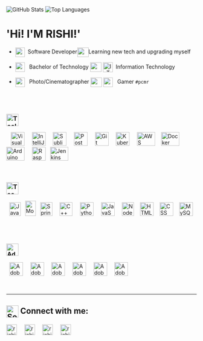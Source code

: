 <img title="GitHub Stats" src="https://github-readme-stats.vercel.app/api?username=RishiM1408&show_icons=true&theme=vue&hide=prs,issues,contribs"/>
<img title="Top Languages" src="https://github-readme-stats.vercel.app/api/top-langs/?username=RishiM1408&layout=compact"/>

# 'Hi! I'M RISHI!'

<!---
RishiM1408/RishiM1408 is a ✨ special ✨ repository because its `README.md` (this file) appears on your GitHub profile.
You can click the Preview link to take a look at your changes.
--->

- <img align="center" height="25px" src="https://pics.freeicons.io/uploads/icons/png/14760371461555931396-512.png"/>&nbsp; Software Developer<img align="center" height="25px" width="30px" src="https://img.icons8.com/ios/50/000000/vertical-line.png" />Learning new tech and upgrading myself

- <img align="center" height="25px" src="https://user-images.githubusercontent.com/44945139/108477995-f59aa100-72b9-11eb-8cbc-a0d4f92c9449.png"/> &nbsp; Bachelor of Technology
[<img align="center" height="25px" width="30px" src="https://img.icons8.com/ios/50/000000/vertical-line.png" />](#)
[<img align="center" title="IoT" alt="IoT" width="26px" src="https://img.icons8.com/ios-filled/50/000000/internet-of-things.png" />](#)&nbsp; Information Technology
- [<img align="center" height="25px" src="https://pics.freeicons.io/uploads/icons/png/6684101501555931400-512.png"/>](#) &nbsp; Photo/Cinematographer
[<img align="center" height="25px" width="30px" src="https://img.icons8.com/ios/50/000000/vertical-line.png" />](#)
[<img align="center" width="25px" src="https://pics.freeicons.io/uploads/icons/png/9364660901536063363-512.png"/>](#) &nbsp; Gamer `#pcmr`

<br>

<br>

<!-- # **Skills** -->
### <img align="center" title="Tools" alt="Tools" height="32px" src="https://img.shields.io/badge/TechStack-Tools-%23434C5E.svg?&style=for-the-badge&logoColor=white&labelColor=2E3440" />&nbsp;
&nbsp;&nbsp;
<img src="https://cdn.worldvectorlogo.com/logos/visual-studio-code-1.svg"
alt="Visual Studio Code"
title="Visual Studio Code"
height="36"
width="36"
/>&nbsp;&nbsp;&nbsp;&nbsp;
<img src="https://cdn.worldvectorlogo.com/logos/intellij-idea-1.svg"
alt="IntelliJ Idea"
title="IntelliJ Idea"
height="36"
width="36"
/>&nbsp;&nbsp;&nbsp;&nbsp;
<img src="https://cdn.worldvectorlogo.com/logos/sublime-text.svg"
alt="Sublime Text"
title="Sublime Text"
height="36"
width="36"
/>&nbsp;&nbsp;&nbsp;&nbsp;
<img src="https://www.vectorlogo.zone/logos/getpostman/getpostman-icon.svg"
alt="Postman"
alt="Postman"
title="Postman"
height="36"
width="36"
/>&nbsp;&nbsp;&nbsp;&nbsp;
<img src="https://www.vectorlogo.zone/logos/git-scm/git-scm-icon.svg"
alt="Git"
title="Git"
height="36"
width="36"
/>&nbsp;&nbsp;&nbsp;&nbsp;
<img src="https://www.vectorlogo.zone/logos/kubernetes/kubernetes-icon.svg"
alt="Kubernetes"
title="Kubernetes"
height="36"
width="36"
/>&nbsp;&nbsp;&nbsp;&nbsp;
<img src="https://cdn.worldvectorlogo.com/logos/aws-2.svg"
alt="AWS"
title="AWS"
height="36"
width="48"
/>&nbsp;&nbsp;&nbsp;
<img src="https://cdn.worldvectorlogo.com/logos/docker.svg"
alt="Docker"
title="Docker"
height="36"
width="48"
/>&nbsp;&nbsp;&nbsp;
<img src="https://cdn.worldvectorlogo.com/logos/arduino.svg"
alt="Arduino"
title="Arduino"
height="36"
width="48"
/>&nbsp;&nbsp;&nbsp;&nbsp;
<img src="https://cdn.worldvectorlogo.com/logos/raspberry-pi.svg"
alt="Raspberry-pi"
title="Raspberry-pi"
height="36"
width="36"
/>&nbsp;&nbsp;
<img src="https://cdn.worldvectorlogo.com/logos/jenkins-1.svg"
alt="Jenkins"
title="Jenkins"
height="36"
width="48"
/>&nbsp;&nbsp;&nbsp;&nbsp;

<br>

### <img align="center" title="Technologies" alt="Technologies" height="32px" src="https://img.shields.io/badge/TechStack-Technologies-%23434C5E.svg?&style=for-the-badge&logoColor=white&labelColor=2E3440" />&nbsp;
&nbsp;&nbsp;<img src="https://cdn.worldvectorlogo.com/logos/java-14.svg"
alt="Java"
title="Java"
height="36"
width="30"
/> &nbsp;
<img src="https://cdn.worldvectorlogo.com/logos/mongodb-icon-1.svg"
alt="MongoDB"
title="MongoDB"
height="40"
width="28"
/>&nbsp;&nbsp;
<img src="https://cdn.worldvectorlogo.com/logos/spring-3.svg"
alt="Spring"
title="Spring"
height="36"
width="32"
/>&nbsp;&nbsp;&nbsp;&nbsp;
<img src="https://cdn.worldvectorlogo.com/logos/c.svg"
alt="C++"
title="C++"
height="36"
width="34"
/>&nbsp;&nbsp;&nbsp;&nbsp;
<img src="https://cdn.worldvectorlogo.com/logos/python-5.svg"
alt="Python"
title="Python"
height="36"
width="36"
/>&nbsp;&nbsp;&nbsp;&nbsp;
<img src="https://cdn.worldvectorlogo.com/logos/logo-javascript.svg"
alt="JavaScript"
title="JavaScript"
height="36"
width="36"
/>&nbsp;&nbsp;&nbsp;&nbsp;
<img src="https://cdn.worldvectorlogo.com/logos/nodejs-icon.svg"
alt="Node.js"
title="Node.js"
height="36"
width="32"
/>&nbsp;&nbsp;&nbsp;
<img src="https://cdn.worldvectorlogo.com/logos/html-1.svg"
alt="HTML5"
title="HTML5"
height="36"
width="36"
/>&nbsp;&nbsp;&nbsp;
<img src="https://cdn.worldvectorlogo.com/logos/css-3.svg"
alt="CSS"
title="CSS"
height="36"
width="36"
/>&nbsp;&nbsp;&nbsp;
<img src="https://cdn.worldvectorlogo.com/logos/mysql-6.svg"
alt="MySQL"
title="MySQL"
height="36"
width="36"
/>&nbsp;&nbsp;&nbsp;&nbsp;

<br>

### <img align="center" title="Adobe Creative Suite" alt="Adobe Creative Suite" height="32px" src="https://img.shields.io/badge/Adobe-CreativeCloud-%23434C5E.svg?&style=for-the-badge&logo=adobe&logoColor=white&labelColor=2E3440" />
&nbsp;&nbsp;<img src="https://iconape.com/wp-content/files/mm/373284/svg/373284.svg"
alt="Adobe Lightroom CC"
title="Adobe Lightroom CC"
height="36"
width="36"
/>&nbsp;&nbsp;&nbsp;&nbsp;
<img src="https://iconape.com/wp-content/files/ix/373285/svg/373285.svg"
alt="Adobe Photoshop CC"
title="Adobe Photoshop CC"
height="36"
width="36"
/>&nbsp;&nbsp;&nbsp;&nbsp;
<img src="https://iconape.com/wp-content/files/tr/373282/svg/373282.svg"
alt="Adobe Illustrator CC"
title="Adobe Illustrator CC"
height="36"
width="36"
/>&nbsp;&nbsp;&nbsp;&nbsp;
<img src="https://iconape.com/wp-content/files/ld/373283/svg/373283.svg"
alt="Adobe Indesign CC"
title="Adobe Indesign CC"
height="36"
width="36"
/>&nbsp;&nbsp;&nbsp;&nbsp;
<img src="https://iconape.com/wp-content/files/ky/373287/svg/373287.svg"
alt="Adobe Premiere CC"
title="Adobe Premiere CC"
height="36"
width="36"
/>&nbsp;&nbsp;&nbsp;&nbsp;
<img src="https://user-images.githubusercontent.com/44945139/146665888-30e5c41e-afb7-4862-b2b5-c5bf672515a8.png"
alt="Adobe AfterEffects CC"
title="Adobe AfterEffects CC"
height="36"
width="36"
/>&nbsp;&nbsp;&nbsp;&nbsp;

<br>

---

## [<img align="center" title="Social Media" alt="Social Media" width="32px" src="https://cdn-icons-png.flaticon.com/512/2065/2065157.png" />](#)&nbsp;Connect with me:

[<img align="center" title="LinkedIn | Rishi Mohan" alt="rishi1408 | LinkedIn" height="28px" src="https://img.shields.io/badge/linkedin-%230077B5.svg?&style=for-the-badge&logo=linkedin&logoColor=white" />][linkedin]
&nbsp;&nbsp;&nbsp;
[<img align="center" title="Instagram | Rishi Mohan" alt="rishi1408 | Instagram" height="28px" src="https://img.shields.io/badge/instagram-%23E4405F.svg?&style=for-the-badge&logo=instagram&logoColor=white" />][instagram]
&nbsp;&nbsp;&nbsp;
[<img align="center" title="Instagram2 | Rishi Mohan" alt="rishi1408 | Instagram" height="28px" src="https://img.shields.io/badge/instagram2-%23E4405F.svg?&style=for-the-badge&logo=instagram&logoColor=white" />][instagram2]
&nbsp;&nbsp;&nbsp;
[<img align="center" title="Twitter | Rishi Mohan" alt="rishi1408 | Twitter" height="28px" src="https://img.shields.io/badge/twitter-%230077B5.svg?&style=for-the-badge&logo=twitter&logoColor=white" />][twitter]
&nbsp;&nbsp;&nbsp;


[linkedin]: https://www.linkedin.com/in/rishim1408/
[instagram]: https://www.instagram.com/flowofoptics/
[instagram2]: https://www.instagram.com/definitelymayberishi/
[twitter]: https://www.twitter.com/rishia1408/
